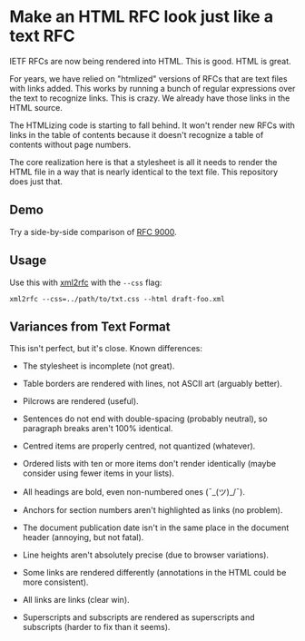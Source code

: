 # Make an HTML RFC look just like a text RFC

IETF RFCs are now being rendered into HTML.  This is good.  HTML is great.

For years, we have relied on "htmlized" versions of RFCs that are text files
with links added.  This works by running a bunch of regular expressions over the
text to recognize links.  This is crazy.  We already have those links in the
HTML source.

The HTMLizing code is starting to fall behind.  It won't render new RFCs with
links in the table of contents because it doesn't recognize a table of contents
without page numbers.

The core realization here is that a stylesheet is all it needs to render the
HTML file in a way that is nearly identical to the text file.  This repository
does just that.

## Demo

Try a side-by-side comparison of [RFC
9000](https://martinthomson.github.io/rfc-txt-html/diff.html).

## Usage

Use this with [xml2rfc](https://pypi.org/project/xml2rfc/) with the `--css`
flag:

```
xml2rfc --css=../path/to/txt.css --html draft-foo.xml
```

## Variances from Text Format

This isn't perfect, but it's close.  Known differences:

* The stylesheet is incomplete (not great).

* Table borders are rendered with lines, not ASCII art (arguably better).

* Pilcrows are rendered (useful).

* Sentences do not end with double-spacing (probably neutral), so paragraph
  breaks aren't 100% identical.

* Centred items are properly centred, not quantized (whatever).

* Ordered lists with ten or more items don't render identically (maybe consider
  using fewer items in your lists).

* All headings are bold, even non-numbered ones (¯\_(ツ)_/¯).

* Anchors for section numbers aren't highlighted as links (no problem).

* The document publication date isn't in the same place in the document header
  (annoying, but not fatal).

* Line heights aren't absolutely precise (due to browser variations).

* Some links are rendered differently (annotations in the HTML could be more
  consistent).

* All links are links (clear win).

* Superscripts and subscripts are rendered as superscripts and subscripts
  (harder to fix than it seems).
